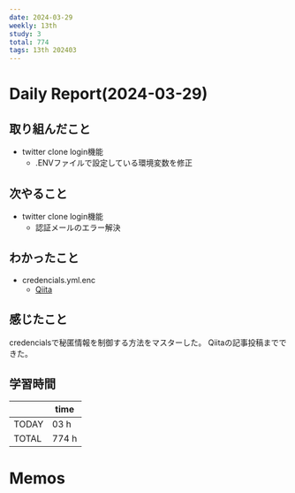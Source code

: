 ```yaml
---
date: 2024-03-29
weekly: 13th
study: 3
total: 774
tags: 13th 202403
---
```

# Daily Report(2024-03-29)
## 取り組んだこと
- twitter clone login機能
	- .ENVファイルで設定している環境変数を修正
## 次やること
- twitter clone login機能
	- 認証メールのエラー解決
## わかったこと
- credencials.yml.enc
	- [Qiita](https://qiita.com/futaro0405/items/5e3b648c838681244818)
## 感じたこと
credencialsで秘匿情報を制御する方法をマスターした。
Qiitaの記事投稿までできた。
## 学習時間
|       | time  |
| ----- | ----- |
| TODAY | 03 h  |
| TOTAL | 774 h |
# Memos